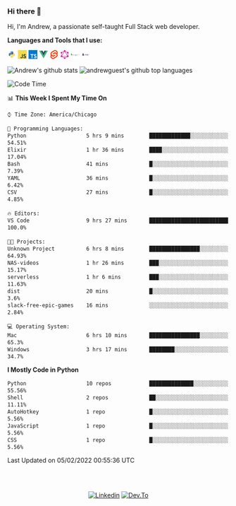 ### Hi there 👋

Hi, I'm Andrew, a passionate self-taught Full Stack web developer.

**Languages and Tools that I use:**  

<code><img height="20" src="https://raw.githubusercontent.com/github/explore/80688e429a7d4ef2fca1e82350fe8e3517d3494d/topics/python/python.png"></code>
<code><img height="20" src="https://raw.githubusercontent.com/github/explore/80688e429a7d4ef2fca1e82350fe8e3517d3494d/topics/javascript/javascript.png"></code>
<code><img height="20" src="https://raw.githubusercontent.com/github/explore/80688e429a7d4ef2fca1e82350fe8e3517d3494d/topics/typescript/typescript.png"></code>
<code><img height="20" src="https://raw.githubusercontent.com/github/explore/80688e429a7d4ef2fca1e82350fe8e3517d3494d/topics/vue/vue.png"></code>
<code><img height="20" src="https://raw.githubusercontent.com/github/explore/42198dc9113595ddd22cc12771bb719c8cf08b67/topics/svelte/svelte.png"></code>
<code><img height="20" src="https://raw.githubusercontent.com/github/explore/5c058a388828bb5fde0bcafd4bc867b5bb3f26f3/topics/graphql/graphql.png"></code>
<code><img height="20" src="https://raw.githubusercontent.com/github/explore/80688e429a7d4ef2fca1e82350fe8e3517d3494d/topics/mongodb/mongodb.png"></code>
<code><img height="20" src="https://raw.githubusercontent.com/github/explore/d106aa3f6fa091ab80ab5c8cf0d931baff3caaea/topics/elixir/elixir.png"></code>

![Andrew's github stats](https://github-readme-stats.vercel.app/api?username=andrewguest&show_icons=true&theme=vue-dark&count_private=true)
<img height="180em" src="https://github-readme-stats.vercel.app/api/top-langs/?username=andrewguest&theme=vue-dark&layout=compact" alt="andrewguest's github top languages" />

<!--START_SECTION:waka-->
![Code Time](http://img.shields.io/badge/Code%20Time-964%20hrs%207%20mins-blue)

📊 **This Week I Spent My Time On** 

```text
⌚︎ Time Zone: America/Chicago

💬 Programming Languages: 
Python                   5 hrs 9 mins        █████████████░░░░░░░░░░░░   54.51% 
Elixir                   1 hr 36 mins        ████░░░░░░░░░░░░░░░░░░░░░   17.04% 
Bash                     41 mins             █░░░░░░░░░░░░░░░░░░░░░░░░   7.39% 
YAML                     36 mins             █░░░░░░░░░░░░░░░░░░░░░░░░   6.42% 
CSV                      27 mins             █░░░░░░░░░░░░░░░░░░░░░░░░   4.85%

🔥 Editors: 
VS Code                  9 hrs 27 mins       █████████████████████████   100.0%

🐱‍💻 Projects: 
Unknown Project          6 hrs 8 mins        ████████████████░░░░░░░░░   64.93% 
NAS-videos               1 hr 26 mins        ███░░░░░░░░░░░░░░░░░░░░░░   15.17% 
serverless               1 hr 6 mins         ███░░░░░░░░░░░░░░░░░░░░░░   11.63% 
dist                     20 mins             █░░░░░░░░░░░░░░░░░░░░░░░░   3.6% 
slack-free-epic-games    16 mins             ░░░░░░░░░░░░░░░░░░░░░░░░░   2.84%

💻 Operating System: 
Mac                      6 hrs 10 mins       ████████████████░░░░░░░░░   65.3% 
Windows                  3 hrs 17 mins       ████████░░░░░░░░░░░░░░░░░   34.7%

```

**I Mostly Code in Python** 

```text
Python                   10 repos            ██████████████░░░░░░░░░░░   55.56% 
Shell                    2 repos             ██░░░░░░░░░░░░░░░░░░░░░░░   11.11% 
AutoHotkey               1 repo              █░░░░░░░░░░░░░░░░░░░░░░░░   5.56% 
JavaScript               1 repo              █░░░░░░░░░░░░░░░░░░░░░░░░   5.56% 
CSS                      1 repo              █░░░░░░░░░░░░░░░░░░░░░░░░   5.56%

```



 Last Updated on 05/02/2022 00:55:36 UTC
<!--END_SECTION:waka-->

<br><br>
<p align="center">
   <a href="https://www.linkedin.com/in/andrew-guest-a891759a" target="_blank"><img src="https://img.shields.io/badge/LinkedIn-0077B5?style=for-the-badge&logo=linkedin&logoColor=white" alt="Linkedin"></a>
  <a href="https://dev.to/aguest" target="_blank"><img src="https://img.shields.io/badge/Dev.to-0A0A0A?style=for-the-badge&logo=dev%2Eto&logoColor=white" alt="Dev.To"></a>
</p>
